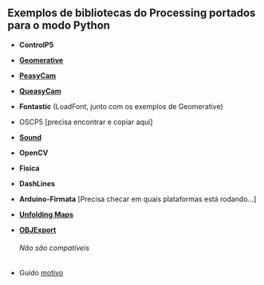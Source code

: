 ## Exemplos de bibliotecas do Processing portados para o modo Python

- **ControlP5** 
- [**Geomerative**](Geomerative) 
- [**PeasyCam**](PeasyCam) 
- [**QueasyCam**](QueasyCam)
- **Fontastic** (LoadFont, junto com os exemplos de Geomerative)
- OSCP5 [precisa encontrar e copiar aqui]
- [**Sound**](sound)
- **OpenCV**
- **Fisica**
- **DashLines**   
- **Arduino-Firmata** [Precisa checar em quais plataformas está rodando...]
- [**Unfolding Maps**](UnfoldingMaps)
- [**OBJExport**](OBJExport)

 
  ###### Não são compatíveis

- Guido [motivo](https://discourse.processing.org/t/guido-cannot-work-in-python-mode/9501/12)
